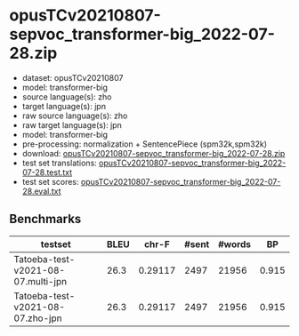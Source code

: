 # opusTCv20210807-sepvoc_transformer-big_2022-07-28.zip

* dataset: opusTCv20210807
* model: transformer-big
* source language(s): zho
* target language(s): jpn
* raw source language(s): zho
* raw target language(s): jpn
* model: transformer-big
* pre-processing: normalization + SentencePiece (spm32k,spm32k)
* download: [opusTCv20210807-sepvoc_transformer-big_2022-07-28.zip](https://object.pouta.csc.fi/Tatoeba-MT-models/zho-jpn/opusTCv20210807-sepvoc_transformer-big_2022-07-28.zip)
* test set translations: [opusTCv20210807-sepvoc_transformer-big_2022-07-28.test.txt](https://object.pouta.csc.fi/Tatoeba-MT-models/zho-jpn/opusTCv20210807-sepvoc_transformer-big_2022-07-28.test.txt)
* test set scores: [opusTCv20210807-sepvoc_transformer-big_2022-07-28.eval.txt](https://object.pouta.csc.fi/Tatoeba-MT-models/zho-jpn/opusTCv20210807-sepvoc_transformer-big_2022-07-28.eval.txt)

## Benchmarks

| testset | BLEU  | chr-F | #sent | #words | BP |
|---------|-------|-------|-------|--------|----|
| Tatoeba-test-v2021-08-07.multi-jpn 	| 26.3 	| 0.29117 	| 2497 	| 21956 	| 0.915 |
| Tatoeba-test-v2021-08-07.zho-jpn 	| 26.3 	| 0.29117 	| 2497 	| 21956 	| 0.915 |

